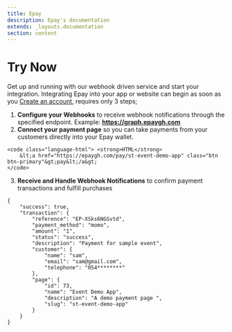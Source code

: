 ```yaml
---
title: Epay
description: Epay's documentation
extends: _layouts.documentation
section: content
---
```


# Try Now 

Get up and running with our webhook driven service and start your integration. Integrating Epay into your app or website can begin as soon as you [Create an account](https://epaygh.com/register), requires only 3 steps;


1. **Configure your Webhooks** to receive webhook notifications through the specified endpoint. Example: **https://graph.epaygh.com**
2. **Connect your payment page** so you can take payments from your customers directly into your Epay wallet.
```
<code class="language-html"> <strong>HTML</strong>
    &lt;a href="https://epaygh.com/pay/st-event-demo-app" class="btn btn-primary"&gt;pay&lt;/a&gt;
</code>
````
3. **Receive and Handle Webhook Notifications** to confirm payment transactions and fulfill purchases
```
{
    "success": true,
    "transaction": {
        "reference": "EP-XSks6NGSvtd",
        "payment_method": "momo",
        "amount": "1",
        "status": "success",
        "description": "Payment for sample event",
        "customer": {
            "name": "sam",
            "email": "sam@gmail.com",
            "telephone": "054********"
        },
        "page": {
            "id": 73,
            "name": "Event Demo App",
            "description": "A demo payment page ",
            "slug": "st-event-demo-app"
        }
    }
}
```